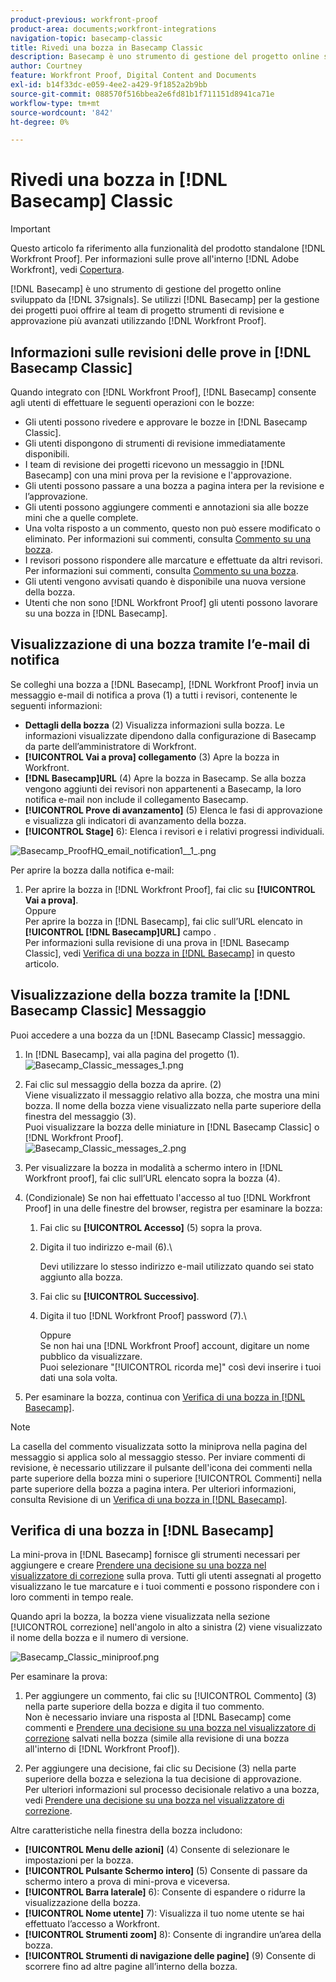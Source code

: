 ```yaml
---
product-previous: workfront-proof
product-area: documents;workfront-integrations
navigation-topic: basecamp-classic
title: Rivedi una bozza in Basecamp Classic
description: Basecamp è uno strumento di gestione del progetto online sviluppato da 37 segnali. Se utilizzi Basecamp per la gestione dei progetti, puoi offrire al team di progetto strumenti di revisione e approvazione più completi utilizzando [!DNL Workfront Proof].
author: Courtney
feature: Workfront Proof, Digital Content and Documents
exl-id: b14f33dc-e059-4ee2-a429-9f1852a2b9bb
source-git-commit: 088570f516bbea2e6fd81b1f711151d8941ca71e
workflow-type: tm+mt
source-wordcount: '842'
ht-degree: 0%

---
```


# Rivedi una bozza in [!DNL Basecamp] Classic

>[!IMPORTANT]
>
>Questo articolo fa riferimento alla funzionalità del prodotto standalone [!DNL Workfront Proof]. Per informazioni sulle prove all&#39;interno [!DNL Adobe Workfront], vedi [Copertura](../../../review-and-approve-work/proofing/proofing.md).

[!DNL Basecamp] è uno strumento di gestione del progetto online sviluppato da [!DNL 37signals]. Se utilizzi [!DNL Basecamp] per la gestione dei progetti puoi offrire al team di progetto strumenti di revisione e approvazione più avanzati utilizzando [!DNL Workfront Proof].

## Informazioni sulle revisioni delle prove in [!DNL Basecamp Classic]

Quando integrato con [!DNL Workfront Proof], [!DNL Basecamp] consente agli utenti di effettuare le seguenti operazioni con le bozze:

* Gli utenti possono rivedere e approvare le bozze in [!DNL Basecamp Classic].
* Gli utenti dispongono di strumenti di revisione immediatamente disponibili.
* I team di revisione dei progetti ricevono un messaggio in [!DNL Basecamp] con una mini prova per la revisione e l&#39;approvazione.
* Gli utenti possono passare a una bozza a pagina intera per la revisione e l’approvazione.
* Gli utenti possono aggiungere commenti e annotazioni sia alle bozze mini che a quelle complete.
* Una volta risposto a un commento, questo non può essere modificato o eliminato. Per informazioni sui commenti, consulta [Commento su una bozza](../../../review-and-approve-work/proofing/reviewing-proofs-within-workfront/comment-on-a-proof/comment-on-proof.md).
* I revisori possono rispondere alle marcature e effettuate da altri revisori. Per informazioni sui commenti, consulta [Commento su una bozza](../../../review-and-approve-work/proofing/reviewing-proofs-within-workfront/comment-on-a-proof/comment-on-proof.md).
* Gli utenti vengono avvisati quando è disponibile una nuova versione della bozza.
* Utenti che non sono [!DNL Workfront Proof] gli utenti possono lavorare su una bozza in [!DNL Basecamp].

## Visualizzazione di una bozza tramite l’e-mail di notifica

Se colleghi una bozza a [!DNL Basecamp], [!DNL Workfront Proof] invia un messaggio e-mail di notifica a prova (1) a tutti i revisori, contenente le seguenti informazioni:

* **Dettagli della bozza** (2) Visualizza informazioni sulla bozza. Le informazioni visualizzate dipendono dalla configurazione di Basecamp da parte dell’amministratore di Workfront.
* **[!UICONTROL Vai a prova] collegamento** (3) Apre la bozza in Workfront.
* **[!DNL Basecamp]URL** (4) Apre la bozza in Basecamp. Se alla bozza vengono aggiunti dei revisori non appartenenti a Basecamp, la loro notifica e-mail non include il collegamento Basecamp.
* **[!UICONTROL Prove di avanzamento]** (5) Elenca le fasi di approvazione e visualizza gli indicatori di avanzamento della bozza.
* **[!UICONTROL Stage]** 6): Elenca i revisori e i relativi progressi individuali.

![Basecamp_ProofHQ_email_notification1__1_.png](assets/basecamp-proofhq-email-notification1--1--350x202.png)

Per aprire la bozza dalla notifica e-mail:

1. Per aprire la bozza in [!DNL Workfront Proof], fai clic su **[!UICONTROL Vai a prova]**.\
   Oppure\
   Per aprire la bozza in [!DNL Basecamp], fai clic sull’URL elencato in **[!UICONTROL [!DNL Basecamp]URL]** campo .\
   Per informazioni sulla revisione di una prova in [!DNL Basecamp Classic], vedi [Verifica di una bozza in [!DNL Basecamp]](#reviewing-a-proof-in-basecamp) in questo articolo.

## Visualizzazione della bozza tramite la [!DNL Basecamp Classic] Messaggio

Puoi accedere a una bozza da un [!DNL Basecamp Classic] messaggio.

1. In [!DNL Basecamp], vai alla pagina del progetto (1).\
   ![Basecamp_Classic_messages_1.png](assets/basecamp-classic-messages-1-350x120.png)

1. Fai clic sul messaggio della bozza da aprire. (2)\
   Viene visualizzato il messaggio relativo alla bozza, che mostra una mini bozza. Il nome della bozza viene visualizzato nella parte superiore della finestra del messaggio (3).\
   Puoi visualizzare la bozza delle miniature in [!DNL Basecamp Classic] o [!DNL Workfront Proof].\
   ![Basecamp_Classic_messages_2.png](assets/basecamp-classic-messages-2-350x501.png)

1. Per visualizzare la bozza in modalità a schermo intero in [!DNL Workfront proof], fai clic sull’URL elencato sopra la bozza (4).
1. (Condizionale) Se non hai effettuato l&#39;accesso al tuo [!DNL Workfront Proof] in una delle finestre del browser, registra per esaminare la bozza:

   1. Fai clic su **[!UICONTROL Accesso]** (5) sopra la prova.
   1. Digita il tuo indirizzo e-mail (6).\

      Devi utilizzare lo stesso indirizzo e-mail utilizzato quando sei stato aggiunto alla bozza.
   1. Fai clic su **[!UICONTROL Successivo]**.
   1. Digita il tuo [!DNL Workfront Proof] password (7).\

      Oppure\
      Se non hai una [!DNL Workfront Proof] account, digitare un nome pubblico da visualizzare.\
      Puoi selezionare &quot;[!UICONTROL ricorda me]&quot; così devi inserire i tuoi dati una sola volta.

1. Per esaminare la bozza, continua con [Verifica di una bozza in [!DNL Basecamp]](#reviewing-a-proof-in-basecamp).

>[!NOTE]
>
> La casella del commento visualizzata sotto la miniprova nella pagina del messaggio si applica solo al messaggio stesso. Per inviare commenti di revisione, è necessario utilizzare il pulsante dell&#39;icona dei commenti nella parte superiore della bozza mini o superiore [!UICONTROL Commenti] nella parte superiore della bozza a pagina intera. Per ulteriori informazioni, consulta Revisione di un [Verifica di una bozza in [!DNL Basecamp]](#reviewing-a-proof-in-basecamp).

## Verifica di una bozza in [!DNL Basecamp]

La mini-prova in [!DNL Basecamp] fornisce gli strumenti necessari per aggiungere e creare [Prendere una decisione su una bozza nel visualizzatore di correzione](../../../review-and-approve-work/proofing/reviewing-proofs-within-workfront/make-a-decision-on-a-proof/make-decisions-on-proof.md) sulla prova. Tutti gli utenti assegnati al progetto visualizzano le tue marcature e i tuoi commenti e possono rispondere con i loro commenti in tempo reale.

Quando apri la bozza, la bozza viene visualizzata nella sezione [!UICONTROL correzione] nell&#39;angolo in alto a sinistra (2) viene visualizzato il nome della bozza e il numero di versione.

![Basecamp_Classic_miniproof.png](assets/basecamp-classic-miniproof-350x350.png)

Per esaminare la prova:

1. Per aggiungere un commento, fai clic su [!UICONTROL Commento] (3) nella parte superiore della bozza e digita il tuo commento.\
   Non è necessario inviare una risposta al [!DNL Basecamp] come commenti e [Prendere una decisione su una bozza nel visualizzatore di correzione](../../../review-and-approve-work/proofing/reviewing-proofs-within-workfront/make-a-decision-on-a-proof/make-decisions-on-proof.md) salvati nella bozza (simile alla revisione di una bozza all&#39;interno di [!DNL Workfront Proof]).

1. Per aggiungere una decisione, fai clic su Decisione (3) nella parte superiore della bozza e seleziona la tua decisione di approvazione.\
   Per ulteriori informazioni sul processo decisionale relativo a una bozza, vedi [Prendere una decisione su una bozza nel visualizzatore di correzione](../../../review-and-approve-work/proofing/reviewing-proofs-within-workfront/make-a-decision-on-a-proof/make-decisions-on-proof.md#making-a-decision-on-a-proof).

Altre caratteristiche nella finestra della bozza includono:

* **[!UICONTROL Menu delle azioni]** (4) Consente di selezionare le impostazioni per la bozza.
* **[!UICONTROL Pulsante Schermo intero]** (5) Consente di passare da schermo intero a prova di mini-prova e viceversa.
* **[!UICONTROL Barra laterale]** 6): Consente di espandere o ridurre la visualizzazione della bozza.
* **[!UICONTROL Nome utente]** 7): Visualizza il tuo nome utente se hai effettuato l’accesso a Workfront.
* **[!UICONTROL Strumenti zoom]** 8): Consente di ingrandire un’area della bozza.
* **[!UICONTROL Strumenti di navigazione delle pagine]** (9) Consente di scorrere fino ad altre pagine all’interno della bozza.

<!--For more information on reviewing proofs, see [Legacy proofing viewer Overview](../../../workfront-proof/wp-work-proofsfiles/review-proofs-lpv/legacy-proofing-viewer.md).-->
